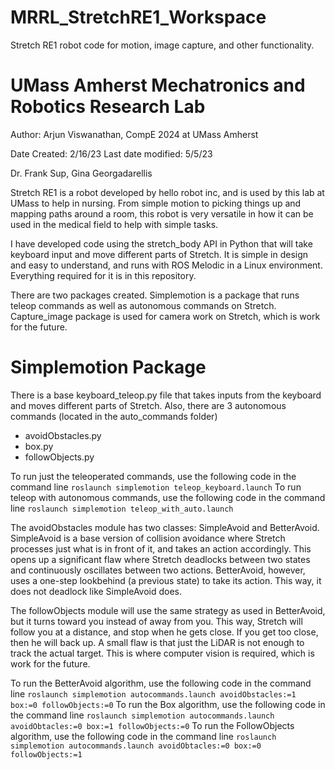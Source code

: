 # MRRL_StretchRE1_Workspace
Stretch RE1 robot code for motion, image capture, and other functionality. 

# UMass Amherst Mechatronics and Robotics Research Lab
Author: Arjun Viswanathan, CompE 2024 at UMass Amherst

Date Created: 2/16/23
Last date modified: 5/5/23

Dr. Frank Sup, Gina Georgadarellis

Stretch RE1 is a robot developed by hello robot inc, and is used by this lab at UMass to help in nursing. From simple motion to picking things up and mapping paths around a room, this robot is very versatile in how it can be used in the medical field to help with simple tasks. 

I have developed code using the stretch_body API in Python that will take keyboard input and move different parts of Stretch. It is simple in design and easy to understand, and runs with ROS Melodic in a Linux environment. Everything required for it is in this repository. 

There are two packages created. Simplemotion is a package that runs teleop commands as well as autonomous commands on Stretch. Capture_image package is used for camera work on Stretch, which is work for the future. 

# Simplemotion Package
There is a base keyboard_teleop.py file that takes inputs from the keyboard and moves different parts of Stretch. Also, there are 3 autonomous commands (located in the auto_commands folder)
- avoidObstacles.py
- box.py
- followObjects.py

To run just the teleoperated commands, use the following code in the command line
```roslaunch simplemotion teleop_keyboard.launch```
To run teleop with autonomous commands, use the following code in the command line
```roslaunch simplemotion teleop_with_auto.launch```

The avoidObstacles module has two classes: SimpleAvoid and BetterAvoid. SimpleAvoid is a base version of collision avoidance where Stretch processes just what is in front of it, and takes an action accordingly. This opens up a significant flaw where Stretch deadlocks between two states and continuously oscillates between two actions. BetterAvoid, however, uses a one-step lookbehind (a previous state) to take its action. This way, it does not deadlock like SimpleAvoid does. 

The followObjects module will use the same strategy as used in BetterAvoid, but it turns toward you instead of away from you. This way, Stretch will follow you at a distance, and stop when he gets close. If you get too close, then he will back up. A small flaw is that just the LiDAR is not enough to track the actual target. This is where computer vision is required, which is work for the future. 

To run the BetterAvoid algorithm, use the following code in the command line
```roslaunch simplemotion autocommands.launch avoidObstacles:=1 box:=0 followObjects:=0```
To run the Box algorithm, use the following code in the command line
```roslaunch simplemotion autocommands.launch avoidObtacles:=0 box:=1 followObjects:=0```
To run the FollowObjects algorithm, use the following code in the command line
```roslaunch simplemotion autocommands.launch avoidObtacles:=0 box:=0 followObjects:=1```
